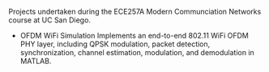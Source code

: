 Projects undertaken during the ECE257A Modern Communciation Networks course at UC San Diego. 

- OFDM WiFi Simulation
Implements an end-to-end 802.11 WiFi OFDM PHY layer, including QPSK modulation, packet detection, synchronization, channel estimation, modulation, and demodulation in MATLAB.
